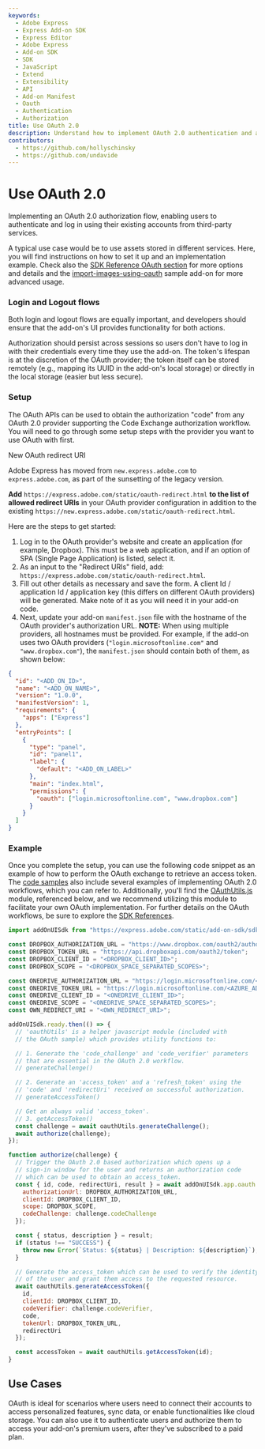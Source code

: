 ```yaml
---
keywords:
  - Adobe Express
  - Express Add-on SDK
  - Express Editor
  - Adobe Express
  - Add-on SDK
  - SDK
  - JavaScript
  - Extend
  - Extensibility
  - API
  - Add-on Manifest
  - Oauth
  - Authentication
  - Authorization
title: Use OAuth 2.0
description: Understand how to implement OAuth 2.0 authentication and authorization flows, including login, logout, and setup examples.
contributors:
  - https://github.com/hollyschinsky
  - https://github.com/undavide
---
```


# Use OAuth 2.0

Implementing an OAuth 2.0 authorization flow, enabling users to authenticate and log in using their existing accounts from third-party services.

A typical use case would be to use assets stored in different services. Here, you will find instructions on how to set it up and an implementation example. Check also the [SDK Reference OAuth section](https://developer.adobe.com/express/add-ons/docs/references/addonsdk/app-oauth/) for more options and details and the [import-images-using-oauth](../samples.md#import-images-using-oauth) sample add-on for more advanced usage.

### Login and Logout flows

Both login and logout flows are equally important, and developers should ensure that the add-on's UI provides functionality for both actions.

Authorization should persist across sessions so users don't have to log in with their credentials every time they use the add-on. The token's lifespan is at the discretion of the OAuth provider; the token itself can be stored remotely (e.g., mapping its UUID in the add-on's local storage) or directly in the local storage (easier but less secure).

### Setup

The OAuth APIs can be used to obtain the authorization "code" from any OAuth 2.0 provider supporting the Code Exchange authorization workflow. You will need to go through some setup steps with the provider you want to use OAuth with first.

<InlineAlert variant="warning" slots="header, text1, text2" />

New OAuth redirect URI

Adobe Express has moved from `new.express.adobe.com` to `express.adobe.com`, as part of the sunsetting of the legacy version.

**Add** `https://express.adobe.com/static/oauth-redirect.html` **to the list of allowed redirect URIs** in your OAuth provider configuration in addition to the existing `https://new.express.adobe.com/static/oauth-redirect.html`.

Here are the steps to get started:

1. Log in to the OAuth provider's website and create an application (for example, Dropbox). This must be a web application, and if an option of SPA (Single Page Application) is listed, select it.
2. As an input to the "Redirect URIs" field, add: `https://express.adobe.com/static/oauth-redirect.html`.
3. Fill out other details as necessary and save the form. A client Id / application Id / application key (this differs on different OAuth providers) will be generated. Make note of it as you will need it in your add-on code.
4. Next, update your add-on `manifest.json` file with the hostname of the OAuth provider's authorization URL. **NOTE:** When using multiple providers, all hostnames must be provided. For example, if the add-on uses two OAuth providers (`"login.microsoftonline.com"` and `"www.dropbox.com"`), the `manifest.json` should contain both of them, as shown below:

```json
{
  "id": "<ADD_ON_ID>",
  "name": "<ADD_ON_NAME>",
  "version": "1.0.0",
  "manifestVersion": 1,
  "requirements": {
    "apps": ["Express"]
  },
  "entryPoints": [
    {
      "type": "panel",
      "id": "panel1",
      "label": {
        "default": "<ADD_ON_LABEL>"
      },
      "main": "index.html",
      "permissions": {
        "oauth": ["login.microsoftonline.com", "www.dropbox.com"]
      }
    }
  ]
}
```

### Example

Once you complete the setup, you can use the following code snippet as an example of how to perform the OAuth exchange to retrieve an access token. The [code samples](../samples.md) also include several examples of implementing OAuth 2.0 workflows, which you can refer to. Additionally, you'll find the [OAuthUtils.js](https://github.com/AdobeDocs/express-add-on-samples/blob/main/samples/import-images-using-oauth/src/utils/OAuthUtils.js) module, referenced below, and we recommend utilizing this module to facilitate your own OAuth implementation. For further details on the OAuth workflows, be sure to explore the [SDK References](https://developer.adobe.com/express/add-ons/docs/references/addonsdk/app-oauth).

```js
import addOnUISdk from "https://express.adobe.com/static/add-on-sdk/sdk.js";

const DROPBOX_AUTHORIZATION_URL = "https://www.dropbox.com/oauth2/authorize";
const DROPBOX_TOKEN_URL = "https://api.dropboxapi.com/oauth2/token";
const DROPBOX_CLIENT_ID = "<DROPBOX_CLIENT_ID>";
const DROPBOX_SCOPE = "<DROPBOX_SPACE_SEPARATED_SCOPES>";

const ONEDRIVE_AUTHORIZATION_URL = "https://login.microsoftonline.com/<AZURE_AD_TENANT_ID>/oauth2/v2.0/authorize";
const ONEDRIVE_TOKEN_URL = "https://login.microsoftonline.com/<AZURE_AD_TENANT_ID>/oauth2/v2.0/token";
const ONEDRIVE_CLIENT_ID = "<ONEDRIVE_CLIENT_ID>";
const ONEDRIVE_SCOPE = "<ONEDRIVE_SPACE_SEPARATED_SCOPES>";
const OWN_REDIRECT_URI = "<OWN_REDIRECT_URI>";

addOnUISdk.ready.then(() => {
  // 'oauthUtils' is a helper javascript module (included with
  // the OAuth sample) which provides utility functions to:

  // 1. Generate the 'code_challenge' and 'code_verifier' parameters
  // that are essential in the OAuth 2.0 workflow.
  // generateChallenge()

  // 2. Generate an 'access_token' and a 'refresh_token' using the
  // 'code' and 'redirectUri' received on successful authorization.
  // generateAccessToken()

  // Get an always valid 'access_token'.
  // 3. getAccessToken()
  const challenge = await oauthUtils.generateChallenge();
  await authorize(challenge);
});

function authorize(challenge) {
  // Trigger the OAuth 2.0 based authorization which opens up a
  // sign-in window for the user and returns an authorization code
  // which can be used to obtain an access_token.
  const { id, code, redirectUri, result } = await addOnUISdk.app.oauth.authorize({
    authorizationUrl: DROPBOX_AUTHORIZATION_URL,
    clientId: DROPBOX_CLIENT_ID,
    scope: DROPBOX_SCOPE,
    codeChallenge: challenge.codeChallenge
  });

  const { status, description } = result;
  if (status !== "SUCCESS") {
    throw new Error(`Status: ${status} | Description: ${description}`);
  }

  // Generate the access_token which can be used to verify the identity
  // of the user and grant them access to the requested resource.
  await oauthUtils.generateAccessToken({
    id,
    clientId: DROPBOX_CLIENT_ID,
    codeVerifier: challenge.codeVerifier,
    code,
    tokenUrl: DROPBOX_TOKEN_URL,
    redirectUri
  });

  const accessToken = await oauthUtils.getAccessToken(id);
}
```

## Use Cases

OAuth is ideal for scenarios where users need to connect their accounts to access personalized features, sync data, or enable functionalities like cloud storage. You can also use it to authenticate users and authorize them to access your add-on's premium users, after they've subscribed to a paid plan.
